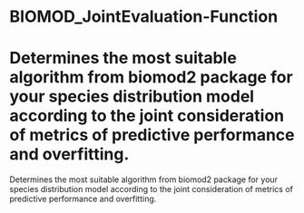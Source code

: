 # BIOMOD_JointEvaluation-Function
# Determines the most suitable algorithm from biomod2 package for your species distribution model according to the joint consideration of metrics of predictive performance and overfitting.
Determines the most suitable algorithm from biomod2 package for your species distribution model according to the joint consideration of metrics of predictive performance and overfitting.

